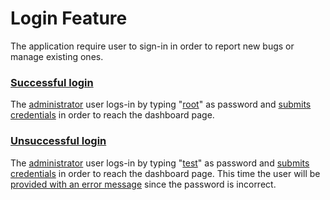 # Login Feature

The application require user to sign-in in order to report new bugs or manage existing ones.

### [Successful login](- "Successful login")

The [administrator](- "#username") user logs-in by typing "[root](- "#password")" as password and
[submits credentials](- "loginWithCredentials(#username, #password)") in order to reach the dashboard page.

### [Unsuccessful login](- "Unsuccessful login")

The [administrator](- "#username") user logs-in by typing "[test](- "#password")" as password and
[submits credentials](- "loginWithCredentials(#username, #password)") in order to reach the dashboard page. 
This time the user will be [provided with an error message](- "c:assert-true=theUserIsProvidedWithAErrorMessage()") since
the password is incorrect.